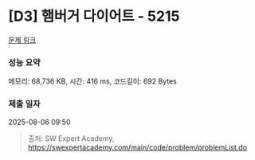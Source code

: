 # [D3] 햄버거 다이어트 - 5215 

[문제 링크](https://swexpertacademy.com/main/code/problem/problemDetail.do?contestProbId=AWT-lPB6dHUDFAVT) 

### 성능 요약

메모리: 68,736 KB, 시간: 416 ms, 코드길이: 692 Bytes

### 제출 일자

2025-08-06 09:50



> 출처: SW Expert Academy, https://swexpertacademy.com/main/code/problem/problemList.do